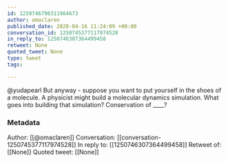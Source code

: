 ```yaml
---
id: 1250746798311964673
author: omaclaren
published_date: 2020-04-16 11:24:09 +00:00
conversation_id: 1250745377117974528
in_reply_to: 1250746307364499458
retweet: None
quoted_tweet: None
type: tweet
tags:

---
```


@yudapearl But anyway - suppose you want to put yourself in the shoes of a molecule. A physicist might build a molecular dynamics simulation. What goes into building that simulation? Conservation of ____?

### Metadata

Author: [[@omaclaren]]
Conversation: [[conversation-1250745377117974528]]
In reply to: [[1250746307364499458]]
Retweet of: [[None]]
Quoted tweet: [[None]]

